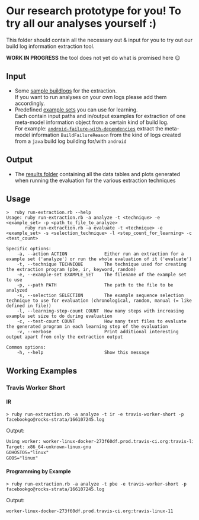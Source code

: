 # Our research prototype for you! To try all our analyses yourself :)

This folder should contain all the necessary out & input for you to try out our build log information extraction tool.

  **WORK IN PROGRESS** the tool does not yet do what is promised here 😉

## Input

- Some [sample buildlogs](samples) for the extraction.  
  If you want to run analyses on your own logs please add them accordingly.
- Predefined [example sets](example-sets) you can use for learning.  
  Each contain input paths and in/output examples for extraction of one meta-model information object from a certain kind of build log.  
  For example: [`android-failure-with-dependencies`](example-sets/android-failure-with-dependencies.xml) extract the meta-model information `BuildFailureReason` from the kind of logs created from a `java` build log building for/with `android`

## Output

- The [results folder](results) containing all the data tables and plots generated when running the evaluation for the various extraction techniques

## Usage

``` shell
>  ruby run-extraction.rb --help
Usage: ruby run-extraction.rb -a analyze -t <technique> -e <example_set> -p <path_to_file_to_analyze>
       ruby run-extraction.rb -a evaluate -t <technique> -e <example_set> -s <selection_technique> -l <step_count_for_learning> -c <test_count>

Specific options:
    -a, --action ACTION              Either run an extraction for a example set ('analyze') or run the whole evaluation of it ('evaluate')
    -t, --technique TECHNIQUE        The technique used for creating the extraction program (pbe, ir, keyword, random)
    -e, --example-set EXAMPLE_SET    The filename of the example set to use
    -p, --path PATH                  The path to the file to be analyzed
    -s, --selection SELECTION        The example sequence selection technique to use for evaluation (chronological, random, manual (= like defined in file))
    -l, --learning-step-count COUNT  How many steps with increasing example set size to do during evaluation
    -c, --test-count COUNT           How many test files to evaluate the generated program in each learning step of the evaluation
    -v, --verbose                    Print additional interesting output apart from only the extraction output

Common options:
    -h, --help                       Show this message
```

## Working Examples

### Travis Worker Short

#### IR

``` shell
> ruby run-extraction.rb -a analyze -t ir -e travis-worker-short -p facebookgo@rocks-strata/166107245.log
```

Output:
``` txt
Using worker: worker-linux-docker-273f60df.prod.travis-ci.org:travis-linux-11
Target: x86_64-unknown-linux-gnu
GOHOSTOS="linux"
GOOS="linux"
```

#### Programming by Example

``` shell
> ruby run-extraction.rb -a analyze -t pbe -e travis-worker-short -p facebookgo@rocks-strata/166107245.log
```

Output:
``` txt
worker-linux-docker-273f60df.prod.travis-ci.org:travis-linux-11
```
